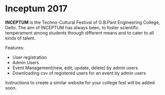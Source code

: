# Inceptum 2017

<b>INCEPTUM</b> is the Techno-Cultural Festival of G.B.Pant Engineering College, Delhi. The aim of INCEPTUM has always been, to foster scientific temperament among students through different means and to cater to all kinds of talent.

Features:
* User registration
* Admin Users
* Event Management(new, edit, update, delete) by admin users
* Downloading csv of registered users for an event by admin users

Instructions to create a similar website for your college fest will be added soon.
